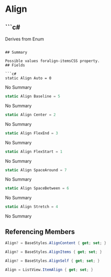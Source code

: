 # Align

## ```c#
Derives from Enum
```

## Summary

Possible values foralign-itemsCSS property.
## Fields

```c#
static Align Auto = 0
```
No Summary
```c#
static Align Baseline = 5
```
No Summary
```c#
static Align Center = 2
```
No Summary
```c#
static Align FlexEnd = 3
```
No Summary
```c#
static Align FlexStart = 1
```
No Summary
```c#
static Align SpaceAround = 7
```
No Summary
```c#
static Align SpaceBetween = 6
```
No Summary
```c#
static Align Stretch = 4
```
No Summary
## Referencing Members

```c#
Align? = BaseStyles.AlignContent { get; set; } 
```
```c#
Align? = BaseStyles.AlignItems { get; set; } 
```
```c#
Align? = BaseStyles.AlignSelf { get; set; } 
```
```c#
Align = ListView.ItemAlign { get; set; } 
```
